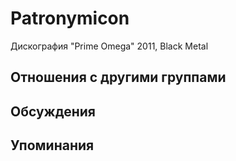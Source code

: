 # Patronymicon

Дискография
"Prime Omega" 2011, Black Metal

## Отношения с другими группами


## Обсуждения


## Упоминания

